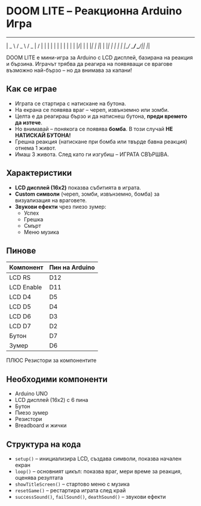 # DOOM LITE – Реакционна Arduino Игра
 ____   ___   ___  __  __ 
|  _ \ / _ \ / _ \|  \/  |
| | | | | | | | | | |\/| |
| |_| | |_| | |_| | |  | |
|____/ \___/ \___/|_|  |_|


DOOM LITE е мини-игра за Arduino с LCD дисплей, базирана на реакция и бързина. Играчът трябва да реагира на появяващи се врагове възможно най-бързо – но да внимава за капани!

##  Как се играе

- Играта се стартира с натискане на бутона.
- На екрана се появява враг – череп, извънземно или зомби.
- Целта е да реагираш бързо и да натиснеш бутона, **преди времето да изтече**.
- Но внимавай – понякога се появява **бомба**. В този случай **НЕ НАТИСКАЙ БУТОНА!**
- Грешна реакция (натискане при бомба или твърде бавна реакция) отнема 1 живот.
- Имаш 3 живота. След като ги изгубиш – ИГРАТА СВЪРШВА.

##  Характеристики

- **LCD дисплей (16x2)** показва събитията в играта.
- **Custom символи** (череп, зомби, извънземно, бомба) за визуализация на враговете.
- **Звукови ефекти** чрез пиезо зумер:
  - Успех
  - Грешка
  - Смърт
  - Меню музика

##  Пинове

| Компонент     | Пин на Arduino |
|---------------|----------------|
| LCD RS        | D12            |
| LCD Enable    | D11            |
| LCD D4        | D5             |
| LCD D5        | D4             |
| LCD D6        | D3             |
| LCD D7        | D2             |
| Бутон         | D7             |
| Зумер         | D6             |
ПЛЮС Резистори за компонентите
  
##  Необходими компоненти

- Arduino UNO 
- LCD дисплей (16x2) с 6 пина
- Бутон  
- Пиезо зумер 
- Резистори 
- Breadboard и жички

##  Структура на кода

- `setup()` – инициализира LCD, създава символи, показва начален екран
- `loop()` – основният цикъл: показва враг, мери време за реакция, оценява резултата
- `showTitleScreen()` – стартово меню с музика
- `resetGame()` – рестартира играта след край
- `successSound()`, `failSound()`, `deathSound()` – звукови ефекти
